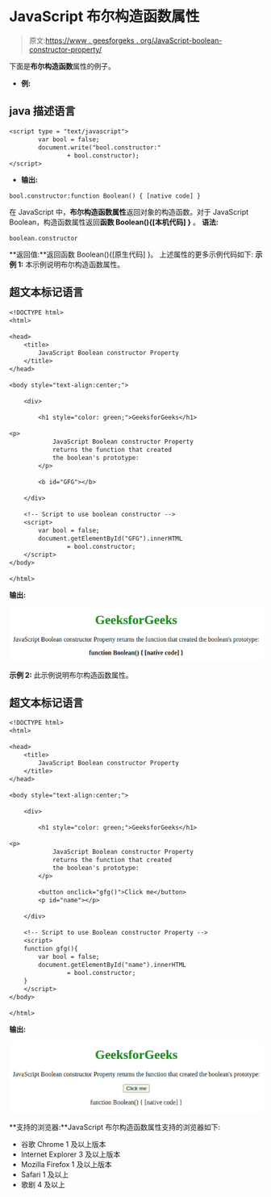 # JavaScript 布尔构造函数属性

> 原文:[https://www . geesforgeks . org/JavaScript-boolean-constructor-property/](https://www.geeksforgeeks.org/javascript-boolean-constructor-property/)

下面是**布尔构造函数**属性的例子。

*   **例:**

## java 描述语言

```
<script type = "text/javascript">
        var bool = false;
        document.write("bool.constructor:"
                + bool.constructor);
</script>    
```

*   **输出:**

```
bool.constructor:function Boolean() { [native code] }
```

在 JavaScript 中，**布尔构造函数属性**返回对象的构造函数。对于 JavaScript Boolean，构造函数属性返回**函数 Boolean(){[本机代码] }** 。
**语法:**

```
boolean.constructor
```

**返回值:**返回函数 Boolean(){[原生代码] }。
上述属性的更多示例代码如下:
**示例 1:** 本示例说明布尔构造函数属性。

## 超文本标记语言

```
<!DOCTYPE html>
<html>

<head>
    <title>
        JavaScript Boolean constructor Property
    </title>
</head>

<body style="text-align:center;">

    <div>

        <h1 style="color: green;">GeeksforGeeks</h1>

<p>
            JavaScript Boolean constructor Property
            returns the function that created
            the boolean's prototype:
        </p>

        <b id="GFG"></b>

    </div>

    <!-- Script to use boolean constructor -->
    <script>
        var bool = false;
        document.getElementById("GFG").innerHTML
                = bool.constructor;
    </script>
</body>

</html>                    
```

**输出:**

![](img/7608e989a74173dade842b5fed20d224.png)

**示例 2:** 此示例说明布尔构造函数属性。

## 超文本标记语言

```
<!DOCTYPE html>
<html>

<head>
    <title>
        JavaScript Boolean constructor Property
    </title>
</head>

<body style="text-align:center;">

    <div>

        <h1 style="color: green;">GeeksforGeeks</h1>

<p>
            JavaScript Boolean constructor Property
            returns the function that created
            the boolean's prototype:
        </p>

        <button onclick="gfg()">Click me</button>
        <p id="name"></p>

    </div>

    <!-- Script to use Boolean constructor Property -->
    <script>
    function gfg(){
        var bool = false;
        document.getElementById("name").innerHTML
                = bool.constructor;
    }
    </script>
</body>

</html>        
```

**输出:**

![](img/a16afa5cdaca970956456da4e2c16159.png)

**支持的浏览器:**JavaScript 布尔构造函数属性支持的浏览器如下:

*   谷歌 Chrome 1 及以上版本
*   Internet Explorer 3 及以上版本
*   Mozilla Firefox 1 及以上版本
*   Safari 1 及以上
*   歌剧 4 及以上